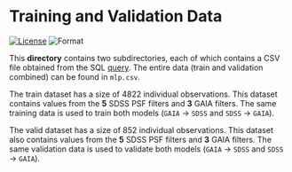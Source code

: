 # Training and Validation Data

[![License](https://img.shields.io/badge/license-CC--BY--4.0-green)](https://github.com/RikGhosh487/Open-Cluster/blob/main/LICENSE) ![Format](https://img.shields.io/badge/format-.csv-rgb(12%2C%2093%2C%20148))

This **directory** contains two subdirectories, each of which contains a CSV file obtained from the SQL [query](https://github.com/RikGhosh487/MLP-Filters/blob/main/data_extraction.sql). The entire data (train and validation combined) can be found in `mlp.csv`.

The train dataset has a size of 4822 individual observations. This dataset contains values from the **5** SDSS PSF filters and **3** GAIA filters. The same training data is used to train both models (`GAIA` → `SDSS` and `SDSS` → `GAIA`).

The valid dataset has a size of 852 individual observations. This dataset also contains values from the **5** SDSS PSF filters and **3** GAIA filters. The same validation data is used to validate both models (`GAIA` → `SDSS` and `SDSS` → `GAIA`).

